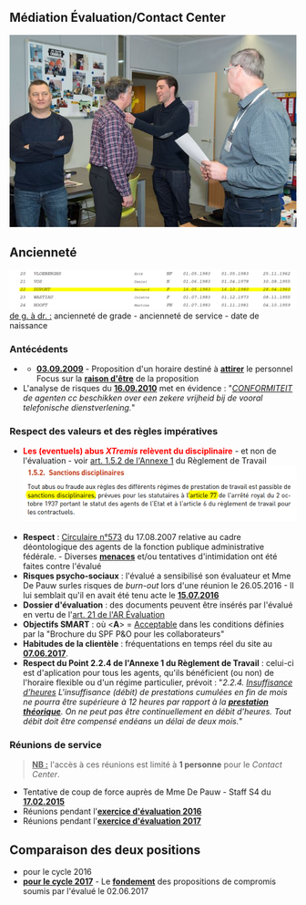 ## Médiation &Eacute;valuation/Contact Center

![](Decoration.jpg "Cérémonie du 14.03.2017")

## Ancienneté

![](Anciennete.png)  
<u>de g. à dr. :</u> ancienneté de grade - ancienneté de service - date de naissance

### Antécédents

* * [**03.09.2009**](Werking_Contactcenter_20090903.pdf) - Proposition d'un horaire destiné à **<u>attirer</u>** le personnel<br>Focus sur la [**raison d'être**](Adaptation_Horaire.md) de la proposition
* L'analyse de risques du [**16.09.2010**](Risicoanalyse_20100916.pdf) met en évidence : "*<u>CONFORMITEIT</u> de agenten cc beschikken over een zekere vrijheid bij de vooral telefonische dienstverlening.*"

### Respect des valeurs et des règles impératives

* <font color="red"><b>Les (eventuels) abus <i>XTremis</i> relèvent du disciplinaire</b></font> - et non de l'évaluation - voir [art. 1.5.2 de l'Annexe 1]() du Règlement de Travail<br>![](Sanctions.png)<br>&nbsp;
* **Respect** : [Circulaire n°573](Valeurs.md) du 17.08.2007 relative au cadre déontologique des agents de la fonction publique administrative fédérale. - Diverses [**menaces**](Menaces.md) et/ou tentatives d'intimidation ont été faites contre l'évalué 
* **Risques psycho-sociaux** : l'évalué a sensibilisé son évaluateur et Mme De Pauw surles risques de *burn-out* lors d'une réunion le 26.05.2016 - Il lui semblait qu'il en avait été tenu acte le [**15.07.2016**](Mail_TDalemans_20160715.png)
* **Dossier d'évaluation** :  des documents peuvent être insérés par l'évalué en vertu de l'[art. 21 de l'AR &Eacute;valuation](Art_21_KB_Eval.png)
* **Objectifs SMART** : où &lt;**A**&gt; = [Acceptable](SMART.md) dans les conditions définies par la "Brochure du SPF P&O pour les collaborateurs"
* **Habitudes de la clientèle** : fréquentations en temps réel du site au [**07.06.2017**](https://bobjr-1.github.io/Temp/Mediation_CC/Frequentations_20170607.html).
* **Respect du Point 2.2.4 de l'Annexe 1 du Règlement de Travail** : celui-ci est d'aplication pour tous les agents, qu'ils bénéficient (ou non) de l'horaire flexible ou d'un régime particulier, prévoit : "*2.2.4. <u>Insuffisance d’heures</u> L'insuffisance (débit) de prestations cumulées en fin de mois ne pourra être supérieure à 12 heures par rapport à la [**prestation théorique**](Prestation_theorique.md). On ne peut pas être continuellement en débit d’heures. Tout débit doit être compensé endéans un délai de deux mois.*"

### Réunions de service

> **<u>NB :</u>** l'accès à ces réunions est limité à **1 personne** pour le *Contact Center*.

* Tentative de coup de force auprès de Mme De Pauw - Staff S4 du [**17.02.2015**](20150217.png)
* Réunions pendant l'[**exercice d'évaluation 2016**](RS_2016.md)
* Réunions pendant l'[**exercice d'évaluation 2017**](RS_2017.md)

## Comparaison des deux positions

* pour le cycle 2016
* [**pour le cycle 2017**](Positions_2017.md) - Le [**fondement**](Zoom.md) des propositions de compromis soumis par l'évalué le 02.06.2017

